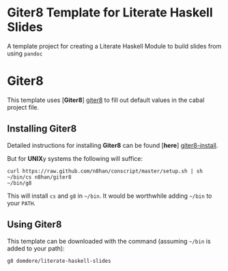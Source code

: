 # Giter8 Template for Literate Haskell Slides

A template project for creating a Literate Haskell Module to build slides from using `pandoc`

# Giter8

This template uses [**Giter8**] [giter8] to fill out default values in the cabal project file.

## Installing Giter8

Detailed instructions for installing **Giter8** can be found [**here**] [giter8-install].

But for **UNIX**y systems the following will suffice:

    curl https://raw.github.com/n8han/conscript/master/setup.sh | sh
    ~/bin/cs n8han/giter8
    ~/bin/g8

This will install `cs` and `g8` in `~/bin`.  It would be worthwhile adding `~/bin` to your `PATH`.

## Using Giter8

This template can be downloaded with the command (assuming `~/bin` is added to your path):

    g8 domdere/literate-haskell-slides

[giter8]: https://github.com/n8han/giter8 "n8han/giter8 on github.com" 
[giter8-install]: https://github.com/n8han/giter8/blob/master/README.markdown#installation "Installation instructions for Giter8"
